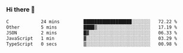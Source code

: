 ### Hi there 👋

<!--
**WShiBin/WShiBin** is a ✨ _special_ ✨ repository because its `README.md` (this file) appears on your GitHub profile.

Here are some ideas to get you started:

- 🔭 I’m currently working on ...
- 🌱 I’m currently learning ...
- 👯 I’m looking to collaborate on ...
- 🤔 I’m looking for help with ...
- 💬 Ask me about ...
- 📫 How to reach me: ...
- 😄 Pronouns: ...
- ⚡ Fun fact: ...
-->

<!--START_SECTION:waka-->

```txt
C            24 mins         ██████████████████░░░░░░░   72.22 %
Other        5 mins          ████▒░░░░░░░░░░░░░░░░░░░░   17.19 %
JSON         2 mins          █▓░░░░░░░░░░░░░░░░░░░░░░░   06.33 %
JavaScript   1 min           ▓░░░░░░░░░░░░░░░░░░░░░░░░   03.29 %
TypeScript   0 secs          ▒░░░░░░░░░░░░░░░░░░░░░░░░   00.98 %
```

<!--END_SECTION:waka-->
